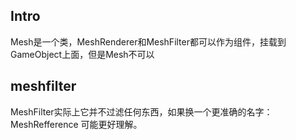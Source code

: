 ## Intro
Mesh是一个类，MeshRenderer和MeshFilter都可以作为组件，挂载到GameObject上面，但是Mesh不可以

## meshfilter
MeshFilter实际上它并不过滤任何东西，如果换一个更准确的名字：MeshRefference 可能更好理解。
